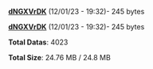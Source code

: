 [**dNGXVrDK**](/data/dNGXVrDK.txt) (12/01/23 - 19:32)- 245 bytes

[**dNGXVrDK**](/data/dNGXVrDK.txt) (12/01/23 - 19:32)- 245 bytes

**Total Datas**: 4023

**Total Size**: 24.76 MB / 24.8 MB